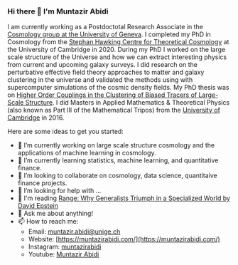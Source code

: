 ### Hi there 👋 I'm Muntazir Abidi


I am currently working as a Postdoctotal Research Associate in the [Cosmology group at the University of Geneva](https://cosmology.unige.ch/). I completed my PhD in Cosmology from the [Stephan Hawking Centre for Theoretical Cosmology](https://www.ctc.cam.ac.uk/) at the University of Cambridge in 2020. During my PhD I worked on the large scale structure of the Universe and how we can extract interesting physics from current and upcoming galaxy surveys. I did research on the perturbative effective field theory approaches to matter and galaxy clustering in the universe and validated the methods using with supercomputer simulations of the cosmic density fields. My PhD thesis was on [Higher Order Couplings in the Clustering of Biased Tracers of Large-Scale Structure](https://www.repository.cam.ac.uk/handle/1810/314703?show=full). I did Masters in Applied Mathematics & Theoretical Physics (also known as Part III of the Mathematical Tripos) from the [University of Cambridge](https://www.damtp.cam.ac.uk/) in 2016.

Here are some ideas to get you started:

- 🔭 I’m currently working on large scale structure cosmology and the applications of machine learning in cosmology. 
- 🌱 I’m currently learning statistics, machine learning, and quantitative finance.
- 👯 I’m looking to collaborate on cosmology, data science, quantitaive finance projects. 
- 🤔 I’m looking for help with ...
- 📖 I'm reading [Range: Why Generalists Triumph in a Specialized World by David Epstein](https://www.goodreads.com/book/show/41795733-range)
- 💬 Ask me about anything!
- 📫 How to reach me: 
     - Email: muntazir.abidi@unige.ch
     - Website: [https://muntazirabidi.com/](https://muntazirabidi.com/)
     - Instagram: [muntazirabidi](https://www.instagram.com/muntazirabidi/)
     - Youtube: [Muntazir Abidi](https://www.youtube.com/channel/UCf0hm4WfJ19XdYd8fvcOgQg)
